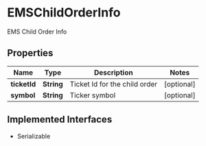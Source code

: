 

# EMSChildOrderInfo

EMS Child Order Info

## Properties

Name | Type | Description | Notes
------------ | ------------- | ------------- | -------------
**ticketId** | **String** | Ticket Id for the child order |  [optional]
**symbol** | **String** | Ticker symbol |  [optional]


## Implemented Interfaces

* Serializable


